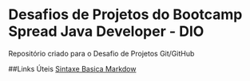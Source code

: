 # Desafios de Projetos do  Bootcamp Spread Java Developer - DIO
Repositório criado para  o Desafio de  Projetos Git/GitHub

##Links Úteis
[Sintaxe Basica Markdow](https://www.markdownguide.org/basic-syntax/)
